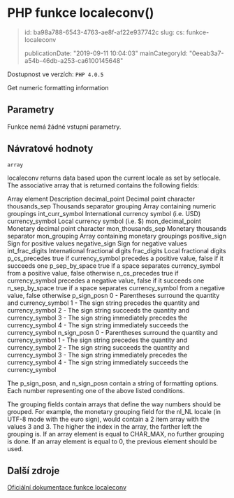 PHP funkce localeconv()
=======================

> id: ba98a788-6543-4763-ae8f-af22e937742c
> slug:
> 	cs: funkce-localeconv
>
> publicationDate: "2019-09-11 10:04:03"
> mainCategoryId: "0eeab3a7-a54b-46db-a253-ca6100145648"

Dostupnost ve verzích: `PHP 4.0.5`

Get numeric formatting information


Parametry
--------------

Funkce nemá žádné vstupní parametry.

Návratové hodnoty
----------------

`array`

localeconv returns data based upon the current locale
as set by setlocale. The associative array that is
returned contains the following fields:
<tr valign="top">
<td>Array element</td>
<td>Description</td>
</tr>
<tr valign="top">
<td>decimal_point</td>
<td>Decimal point character</td>
</tr>
<tr valign="top">
<td>thousands_sep</td>
<td>Thousands separator</td>
</tr>
<tr valign="top">
<td>grouping</td>
<td>Array containing numeric groupings</td>
</tr>
<tr valign="top">
<td>int_curr_symbol</td>
<td>International currency symbol (i.e. USD)</td>
</tr>
<tr valign="top">
<td>currency_symbol</td>
<td>Local currency symbol (i.e. $)</td>
</tr>
<tr valign="top">
<td>mon_decimal_point</td>
<td>Monetary decimal point character</td>
</tr>
<tr valign="top">
<td>mon_thousands_sep</td>
<td>Monetary thousands separator</td>
</tr>
<tr valign="top">
<td>mon_grouping</td>
<td>Array containing monetary groupings</td>
</tr>
<tr valign="top">
<td>positive_sign</td>
<td>Sign for positive values</td>
</tr>
<tr valign="top">
<td>negative_sign</td>
<td>Sign for negative values</td>
</tr>
<tr valign="top">
<td>int_frac_digits</td>
<td>International fractional digits</td>
</tr>
<tr valign="top">
<td>frac_digits</td>
<td>Local fractional digits</td>
</tr>
<tr valign="top">
<td>p_cs_precedes</td>
<td>
true if currency_symbol precedes a positive value, false
if it succeeds one
</td>
</tr>
<tr valign="top">
<td>p_sep_by_space</td>
<td>
true if a space separates currency_symbol from a positive
value, false otherwise
</td>
</tr>
<tr valign="top">
<td>n_cs_precedes</td>
<td>
true if currency_symbol precedes a negative value, false
if it succeeds one
</td>
</tr>
<tr valign="top">
<td>n_sep_by_space</td>
<td>
true if a space separates currency_symbol from a negative
value, false otherwise
</td>
</tr>
<td>p_sign_posn</td>
<td>
0 - Parentheses surround the quantity and currency_symbol
1 - The sign string precedes the quantity and currency_symbol
2 - The sign string succeeds the quantity and currency_symbol
3 - The sign string immediately precedes the currency_symbol
4 - The sign string immediately succeeds the currency_symbol
</td>
</tr>
<td>n_sign_posn</td>
<td>
0 - Parentheses surround the quantity and currency_symbol
1 - The sign string precedes the quantity and currency_symbol
2 - The sign string succeeds the quantity and currency_symbol
3 - The sign string immediately precedes the currency_symbol
4 - The sign string immediately succeeds the currency_symbol
</td>
</tr>
</p>
<p>
The p_sign_posn, and n_sign_posn contain a string
of formatting options. Each number representing one of the above listed conditions.
</p>
<p>
The grouping fields contain arrays that define the way numbers should be
grouped. For example, the monetary grouping field for the nl_NL locale (in
UTF-8 mode with the euro sign), would contain a 2 item array with the
values 3 and 3. The higher the index in the array, the farther left the
grouping is. If an array element is equal to CHAR_MAX,
no further grouping is done. If an array element is equal to 0, the previous
element should be used.

Další zdroje
------------

[Oficiální dokumentace funkce localeconv](https://www.php.net/manual/en/function.localeconv.php)

